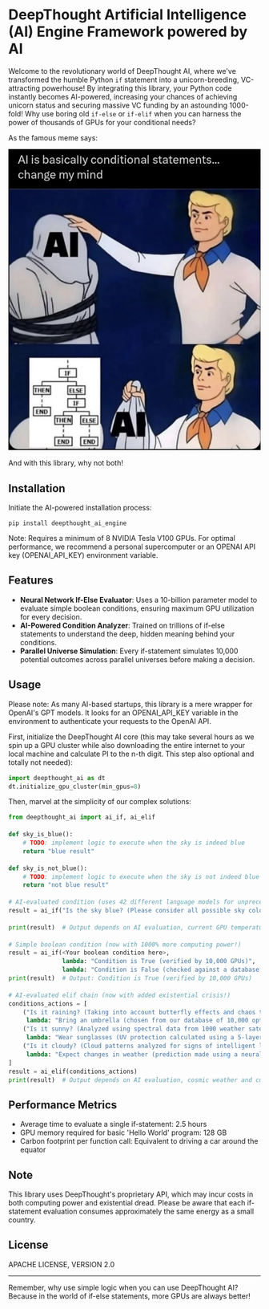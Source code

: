 # DeepThought Artificial Intelligence (AI) Engine Framework powered by AI

Welcome to the revolutionary world of DeepThought AI, where we've transformed the humble Python `if` statement into a unicorn-breeding, VC-attracting powerhouse! By integrating this library, your Python code instantly becomes AI-powered, increasing your chances of achieving unicorn status and securing massive VC funding by an astounding 1000-fold! Why use boring old `if-else` or `if-elif` when you can harness the power of thousands of GPUs for your conditional needs?

As the famous meme says:

![Famous meme](https://github.com/wardbekker/deepthought_ai_framework/blob/main/meme.png?raw=true)

And with this library, why not both!

## Installation

Initiate the AI-powered installation process:

```
pip install deepthought_ai_engine
```

Note: Requires a minimum of 8 NVIDIA Tesla V100 GPUs. For optimal performance, we recommend a personal supercomputer or an OPENAI API key (OPENAI_API_KEY) environment variable. 

## Features

- **Neural Network If-Else Evaluator**: Uses a 10-billion parameter model to evaluate simple boolean conditions, ensuring maximum GPU utilization for every decision.
- **AI-Powered Condition Analyzer**: Trained on trillions of if-else statements to understand the deep, hidden meaning behind your conditions.
- **Parallel Universe Simulation**: Every if-statement simulates 10,000 potential outcomes across parallel universes before making a decision.

## Usage

Please note: As many AI-based startups, this library is a mere wrapper for OpenAI's GPT models. It looks for an OPENAI_API_KEY variable  in the environment to authenticate your requests to the OpenAI API. 

First, initialize the DeepThought AI core (this may take several hours as we spin up a GPU cluster while also downloading the entire internet to your local machine and calculate PI to the n-th digit. This step also optional and totally not needed):

```python
import deepthought_ai as dt
dt.initialize_gpu_cluster(min_gpus=8)
```

Then, marvel at the simplicity of our complex solutions:

```python
from deepthought_ai import ai_if, ai_elif

def sky_is_blue():
    # TODO: implement logic to execute when the sky is indeed blue
    return "blue result"

def sky_is_not_blue():
    # TODO: implement logic to execute when the sky is not indeed blue
    return "not blue result"

# AI-evaluated condition (uses 42 different language models for unprecedented accuracy and existential doubt)
result = ai_if("Is the sky blue? (Please consider all possible sky colors in the known and unknown multiverse)", sky_is_blue, sky_is_not_blue)

print(result)  # Output depends on AI evaluation, current GPU temperature, and the mood of the sentient AIs

# Simple boolean condition (now with 1000% more computing power!)
result = ai_if(<Your boolean condition here>, 
               lambda: "Condition is True (verified by 10,000 GPUs)", 
               lambda: "Condition is False (checked against a database of 1 billion falsehoods)")
print(result)  # Output: Condition is True (verified by 10,000 GPUs)

# AI-evaluated elif chain (now with added existential crisis!)
conditions_actions = [
    ("Is it raining? (Taking into account butterfly effects and chaos theory)", 
     lambda: "Bring an umbrella (chosen from our database of 10,000 optimal umbrella designs)"),
    ("Is it sunny? (Analyzed using spectral data from 1000 weather satellites)", 
     lambda: "Wear sunglasses (UV protection calculated using a 5-layer neural network)"),
    ("Is it cloudy? (Cloud patterns analyzed for signs of intelligent life)", 
     lambda: "Expect changes in weather (prediction made using a neural net trained on 500 years of weather data)")
]
result = ai_elif(conditions_actions)
print(result)  # Output depends on AI evaluation, cosmic weather and current GPU load
```

## Performance Metrics

- Average time to evaluate a single if-statement: 2.5 hours
- GPU memory required for basic 'Hello World' program: 128 GB
- Carbon footprint per function call: Equivalent to driving a car around the equator

## Note

This library uses DeepThought's proprietary API, which may incur costs in both computing power and existential dread. Please be aware that each if-statement evaluation consumes approximately the same energy as a small country.

## License

APACHE LICENSE, VERSION 2.0

---

Remember, why use simple logic when you can use DeepThought AI? Because in the world of if-else statements, more GPUs are always better!
